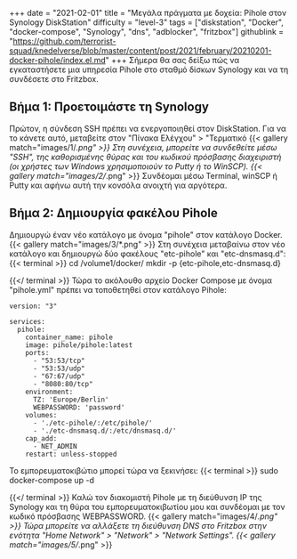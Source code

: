 +++
date = "2021-02-01"
title = "Μεγάλα πράγματα με δοχεία: Pihole στον Synology DiskStation"
difficulty = "level-3"
tags = ["diskstation", "Docker", "docker-compose", "Synology", "dns", "adblocker", "fritzbox"]
githublink = "https://github.com/terrorist-squad/knedelverse/blob/master/content/post/2021/february/20210201-docker-pihole/index.el.md"
+++
Σήμερα θα σας δείξω πώς να εγκαταστήσετε μια υπηρεσία Pihole στο σταθμό δίσκων Synology και να τη συνδέσετε στο Fritzbox.
## Βήμα 1: Προετοιμάστε τη Synology
Πρώτον, η σύνδεση SSH πρέπει να ενεργοποιηθεί στον DiskStation. Για να το κάνετε αυτό, μεταβείτε στον "Πίνακα Ελέγχου" > "Τερματικό
{{< gallery match="images/1/*.png" >}}
Στη συνέχεια, μπορείτε να συνδεθείτε μέσω "SSH", της καθορισμένης θύρας και του κωδικού πρόσβασης διαχειριστή (οι χρήστες των Windows χρησιμοποιούν το Putty ή το WinSCP).
{{< gallery match="images/2/*.png" >}}
Συνδέομαι μέσω Terminal, winSCP ή Putty και αφήνω αυτή την κονσόλα ανοιχτή για αργότερα.
## Βήμα 2: Δημιουργία φακέλου Pihole
Δημιουργώ έναν νέο κατάλογο με όνομα "pihole" στον κατάλογο Docker.
{{< gallery match="images/3/*.png" >}}
Στη συνέχεια μεταβαίνω στον νέο κατάλογο και δημιουργώ δύο φακέλους "etc-pihole" και "etc-dnsmasq.d":
{{< terminal >}}
cd /volume1/docker/
mkdir -p {etc-pihole,etc-dnsmasq.d}

{{</ terminal >}}
Τώρα το ακόλουθο αρχείο Docker Compose με όνομα "pihole.yml" πρέπει να τοποθετηθεί στον κατάλογο Pihole:
```
version: "3"

services:
  pihole:
    container_name: pihole
    image: pihole/pihole:latest
    ports:
      - "53:53/tcp"
      - "53:53/udp"
      - "67:67/udp"
      - "8080:80/tcp"
    environment:
      TZ: 'Europe/Berlin'
      WEBPASSWORD: 'password'
    volumes:
      - './etc-pihole/:/etc/pihole/'
      - './etc-dnsmasq.d/:/etc/dnsmasq.d/'
    cap_add:
      - NET_ADMIN
    restart: unless-stopped

```
Το εμπορευματοκιβώτιο μπορεί τώρα να ξεκινήσει:
{{< terminal >}}
sudo docker-compose up -d

{{</ terminal >}}
Καλώ τον διακομιστή Pihole με τη διεύθυνση IP της Synology και τη θύρα του εμπορευματοκιβωτίου μου και συνδέομαι με τον κωδικό πρόσβασης WEBPASSWORD.
{{< gallery match="images/4/*.png" >}}
Τώρα μπορείτε να αλλάξετε τη διεύθυνση DNS στο Fritzbox στην ενότητα "Home Network" > "Network" > "Network Settings".
{{< gallery match="images/5/*.png" >}}
